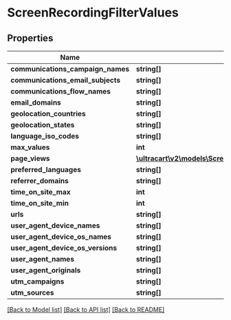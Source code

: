 # ScreenRecordingFilterValues

## Properties
Name | Type | Description | Notes
------------ | ------------- | ------------- | -------------
**communications_campaign_names** | **string[]** |  | [optional] 
**communications_email_subjects** | **string[]** |  | [optional] 
**communications_flow_names** | **string[]** |  | [optional] 
**email_domains** | **string[]** |  | [optional] 
**geolocation_countries** | **string[]** |  | [optional] 
**geolocation_states** | **string[]** |  | [optional] 
**language_iso_codes** | **string[]** |  | [optional] 
**max_values** | **int** |  | [optional] 
**page_views** | [**\ultracart\v2\models\ScreenRecordingFilterValuesPageView[]**](ScreenRecordingFilterValuesPageView.md) |  | [optional] 
**preferred_languages** | **string[]** |  | [optional] 
**referrer_domains** | **string[]** |  | [optional] 
**time_on_site_max** | **int** |  | [optional] 
**time_on_site_min** | **int** |  | [optional] 
**urls** | **string[]** |  | [optional] 
**user_agent_device_names** | **string[]** |  | [optional] 
**user_agent_device_os_names** | **string[]** |  | [optional] 
**user_agent_device_os_versions** | **string[]** |  | [optional] 
**user_agent_names** | **string[]** |  | [optional] 
**user_agent_originals** | **string[]** |  | [optional] 
**utm_campaigns** | **string[]** |  | [optional] 
**utm_sources** | **string[]** |  | [optional] 

[[Back to Model list]](../README.md#documentation-for-models) [[Back to API list]](../README.md#documentation-for-api-endpoints) [[Back to README]](../README.md)


